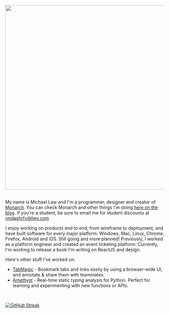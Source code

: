 <a href="https://monarchlauncher.com" target="_blank">
  <div align="left">
    <img src="https://imgur.com/8JiTTJH.png" width="580" height="auto" />
  </div>
</a>

<br />

My name is Michael Law and I'm a programmer, designer and creator of [Monarch](https://monarchlauncher.com). You can check Monarch and other things I'm doing [here on the blog](https://blog.monarchlauncher.com/introducing-monarch-665482f26db9). If you're a student, be sure to email me for student discounts at rmdashrfv@hey.com

I enjoy working on products end to end, from wireframe to deployment, and have built software for every major platform: Windows, Mac, Linux, Chrome, Firefox, Android and iOS. Still going and more planned! Previously, I worked as a platform engineer and created an event ticketing platform. Currently, I'm working to release a book I'm writing on ReactJS and design.

Here's other stuff I've worked on:
- [TabMagic](https://chromewebstore.google.com/detail/tabmagic-bookmark-tab-man/npgdnccnohhbnkiligkdfahfpekgjjka) - Bookmark tabs and links easily by using a browser-wide UI, and annotate & share them with teammates.
- [Amethyst](https://marketplace.visualstudio.com/items?itemName=rmdashrfv.amethyst) - Real-time static typing analysis for Python. Perfect for learning and experimenting with new functions or APIs.

<br/>

[![GitHub Streak](https://streak-stats.demolab.com?user=rmdashrfv&theme=react)](https://streak-stats.demolab.com?user=rmdashrfv&theme=react)
